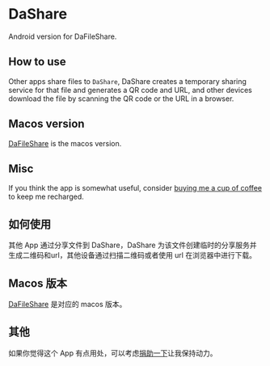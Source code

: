 # DaShare
Android version for DaFileShare.

## How to use
Other apps share files to `DaShare`, DaShare creates a temporary sharing service for that file and generates a QR code and URL, and other devices download the file by scanning the QR code or the URL in a browser.

## Macos version
[DaFileShare](https://github.com/deskangel/DaFileShare) is the macos version.

## Misc
If you think the app is somewhat useful, consider [buying me a cup of coffee](https://www.paypal.com/cgi-bin/webscr?cmd=_donations&business=william%2exue%40gmail%2ecom&no_shipping=0&no_note=1&tax=0&currency_code=USD&lc=C2&bn=PP%2dDonationsBF&charset=UTF%2d8) to keep me recharged.

## 如何使用
其他 App 通过分享文件到 DaShare，DaShare 为该文件创建临时的分享服务并生成二维码和url，其他设备通过扫描二维码或者使用 url 在浏览器中进行下载。

## Macos 版本
[DaFileShare](https://github.com/deskangel/DaFileShare) 是对应的 macos 版本。

## 其他
如果你觉得这个 App 有点用处，可以考虑[捐助一下](https://www.paypal.com/cgi-bin/webscr?cmd=_donations&business=william%2exue%40gmail%2ecom&no_shipping=0&no_note=1&tax=0&currency_code=USD&lc=C2&bn=PP%2dDonationsBF&charset=UTF%2d8)让我保持动力。
